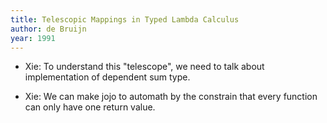 ```yaml
---
title: Telescopic Mappings in Typed Lambda Calculus
author: de Bruijn
year: 1991
---
```


- Xie:
  To understand this "telescope",
  we need to talk about implementation of dependent sum type.

- Xie:
  We can make jojo to automath by the constrain that
  every function can only have one return value.
